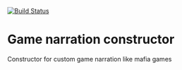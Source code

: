 [![Build Status](https://travis-ci.org/DeveloperHacker/konarrayka.svg?branch=master)](https://travis-ci.org/DeveloperHacker/konarrayka)

# Game narration constructor

Constructor for custom game narration like mafia games
